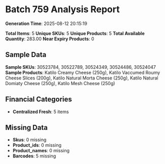 # Batch 759 Analysis Report

**Generation Time**: 2025-08-12 20:15:19

**Total Items**: 5
**Unique SKUs**: 5
**Unique Products**: 5
**Total Available Quantity**: 283.00
**Near Expiry Products**: 0

## Sample Data
**Sample SKUs**: 30523784, 30522789, 30524349, 30524486, 30524047
**Sample Products**: Katilo Creamy Cheese (250g), Katilo Vaccumed Roumy Cheese Slices (200g), Katilo Natural Morta Cheese (250g), Katilo Natural Domiaty Cheese (250g), Katilo Mesh Cheese (250g)

## Financial Categories
- **Centralized Fresh**: 5 items

## Missing Data
- **Skus**: 0 missing
- **Product_ids**: 0 missing
- **Product_names**: 0 missing
- **Barcodes**: 5 missing
